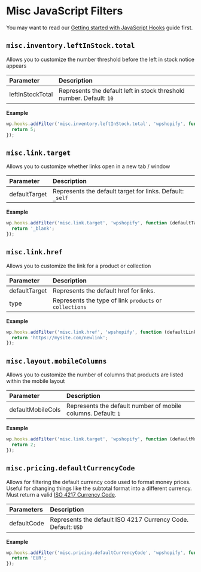 # Misc JavaScript Filters

You may want to read our [Getting started with JavaScript Hooks](guides/javascript-hooks.md) guide first.

## `misc.inventory.leftInStock.total`

Allows you to customize the number threshold before the left in stock notice appears

| Parameter        | Description                                                          |
| :--------------- | :------------------------------------------------------------------- |
| leftInStockTotal | Represents the default left in stock threshold number. Default: `10` |

**Example**

```js
wp.hooks.addFilter('misc.inventory.leftInStock.total', 'wpshopify', function (leftInStockTotal) {
  return 5;
});
```

## `misc.link.target`

Allows you to customize whether links open in a new tab / window

| Parameter     | Description                                               |
| :------------ | :-------------------------------------------------------- |
| defaultTarget | Represents the default target for links. Default: `_self` |

**Example**

```js
wp.hooks.addFilter('misc.link.target', 'wpshopify', function (defaultTarget) {
  return '_blank';
});
```

## `misc.link.href`

Allows you to customize the link for a product or collection

| Parameter     | Description                                             |
| :------------ | :------------------------------------------------------ |
| defaultTarget | Represents the default href for links.                  |
| type          | Represents the type of link `products` or `collections` |

**Example**

```js
wp.hooks.addFilter('misc.link.href', 'wpshopify', function (defaultLink, type) {
  return 'https://mysite.com/newlink';
});
```

## `misc.layout.mobileColumns`

Allows you to customize the number of columns that products are listed within the mobile layout

| Parameter         | Description                                                   |
| :---------------- | :------------------------------------------------------------ |
| defaultMobileCols | Represents the default number of mobile columns. Default: `1` |

**Example**

```js
wp.hooks.addFilter('misc.link.target', 'wpshopify', function (defaultMobileCols) {
  return 2;
});
```

## `misc.pricing.defaultCurrencyCode`

Allows for filtering the default currency code used to format money prices. Useful for changing things like the subtotal format into a different currency. Must return a valid [ISO 4217 Currency Code](https://www.xe.com/iso4217.php).

| Parameters  | Description                                                   |
| :---------- | :------------------------------------------------------------ |
| defaultCode | Represents the default ISO 4217 Currency Code. Default: `USD` |

**Example**

```js
wp.hooks.addFilter('misc.pricing.defaultCurrencyCode', 'wpshopify', function (defaultCode) {
  return 'EUR';
});
```
